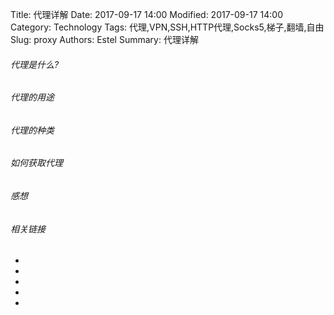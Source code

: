 Title: 代理详解
Date: 2017-09-17 14:00
Modified: 2017-09-17 14:00
Category: Technology
Tags: 代理,VPN,SSH,HTTP代理,Socks5,梯子,翻墙,自由
Slug: proxy
Authors: Estel
Summary: 代理详解

###### 代理是什么?

###### 代理的用途

###### 代理的种类

###### 如何获取代理

###### 感想


###### 相关链接
- []()
- []()
- []()
- []()
- []()
